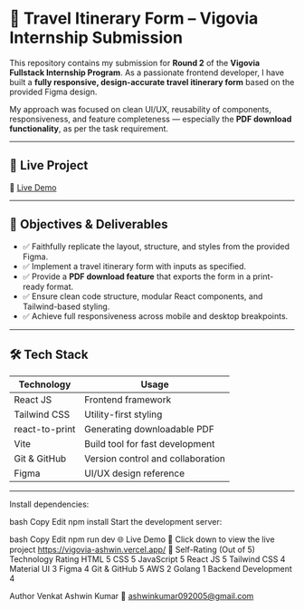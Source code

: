 # 🧳 Travel Itinerary Form – Vigovia Internship Submission

This repository contains my submission for **Round 2** of the **Vigovia Fullstack Internship Program**. As a passionate frontend developer, I have built a **fully responsive, design-accurate travel itinerary form** based on the provided Figma design.

My approach was focused on clean UI/UX, reusability of components, responsiveness, and feature completeness — especially the **PDF download functionality**, as per the task requirement.

---

## 🚀 Live Project

🔗 [Live Demo](https://vigovia-ashwin.vercel.app)

---

## 🎯 Objectives & Deliverables

- ✅ Faithfully replicate the layout, structure, and styles from the provided Figma.
- ✅ Implement a travel itinerary form with inputs as specified.
- ✅ Provide a **PDF download feature** that exports the form in a print-ready format.
- ✅ Ensure clean code structure, modular React components, and Tailwind-based styling.
- ✅ Achieve full responsiveness across mobile and desktop breakpoints.

---

## 🛠️ Tech Stack

| Technology     | Usage                             |
|----------------|------------------------------------|
| React JS       | Frontend framework                 |
| Tailwind CSS   | Utility-first styling              |
| react-to-print | Generating downloadable PDF        |
| Vite           | Build tool for fast development    |
| Git & GitHub   | Version control and collaboration  |
| Figma          | UI/UX design reference             |

---

Install dependencies:

bash
Copy
Edit
npm install
Start the development server:

bash
Copy
Edit
npm run dev
🌐 Live Demo
🔗 Click down to view the live project
https://vigovia-ashwin.vercel.app/
🧠 Self-Rating (Out of 5)
Technology	Rating
HTML	5
CSS	5
JavaScript	5
React JS	5
Tailwind CSS	4
Material UI	3
Figma	4
Git & GitHub	5
AWS	2
Golang	1
Backend Development	4

 Author
Venkat Ashwin Kumar
📧 ashwinkumar092005@gmail.com


